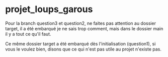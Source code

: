 # projet_loups_garous

Pour la branch question3 et question2, ne faites pas attention au dossier target, il a été embarqué je ne sais trop comment, mais dans le dossier main il y a tout ce qu'il faut.

Ce même dossier target a été embarqué dès l'initialisation (question1), si vous le voulez bien, disons que ce qui n'est pas utile au projet n'existe pas.
